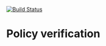 [![Build Status](https://travis-ci.com/EdisonLabs/policy-verification.svg?branch=1.x)](https://travis-ci.com/EdisonLabs/policy-verification)

# Policy verification
